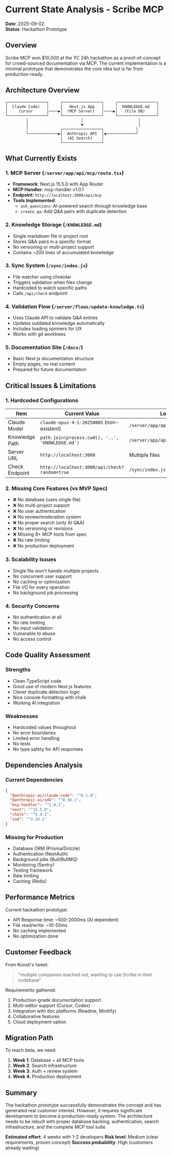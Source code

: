 # Current State Analysis - Scribe MCP

**Date**: 2025-09-02  
**Status**: Hackathon Prototype

## Overview

Scribe MCP won $10,000 at the YC 24h hackathon as a proof-of-concept for crowd-sourced documentation via MCP. The current implementation is a minimal prototype that demonstrates the core idea but is far from production-ready.

## Architecture Overview

```
┌─────────────────┐     ┌─────────────────┐     ┌─────────────────┐
│  Claude Code/   │     │   Next.js App   │     │  KNOWLEDGE.md   │
│     Cursor      │────▶│  (MCP Server)   │────▶│   (File DB)     │
└─────────────────┘     └─────────────────┘     └─────────────────┘
         │                       │                        │
         │                       ▼                        │
         │              ┌─────────────────┐              │
         └─────────────▶│  Anthropic API  │◀─────────────┘
                        │  (AI Search)    │
                        └─────────────────┘
```

## What Currently Exists

### 1. MCP Server (`/server/app/api/mcp/route.tsx`)
- **Framework**: Next.js 15.5.0 with App Router
- **MCP Handler**: mcp-handler v1.0.1
- **Endpoint**: `http://localhost:3000/api/mcp`
- **Tools Implemented**: 
  - `ask_questions`: AI-powered search through knowledge base
  - `create_qa`: Add Q&A pairs with duplicate detection

### 2. Knowledge Storage (`/KNOWLEDGE.md`)
- Single markdown file in project root
- Stores Q&A pairs in a specific format
- No versioning or multi-project support
- Contains ~200 lines of accumulated knowledge

### 3. Sync System (`/sync/index.js`)
- File watcher using chokidar
- Triggers validation when files change
- Hardcoded to watch specific paths
- Calls `/api/check` endpoint

### 4. Validation Flow (`/server/flows/update-knowledge.ts`)
- Uses Claude API to validate Q&A entries
- Updates outdated knowledge automatically
- Includes loading spinners for UX
- Works with git worktrees

### 5. Documentation Site (`/docs/`)
- Basic Next.js documentation structure
- Empty pages, no real content
- Prepared for future documentation

## Critical Issues & Limitations

### 1. Hardcoded Configurations
| Item | Current Value | Location |
|------|---------------|----------|
| Claude Model | `claude-opus-4-1-20250805` (non-existent) | `/server/app/api/mcp/route.tsx:8` |
| Knowledge Path | `path.join(process.cwd(), '..', 'KNOWLEDGE.md')` | `/server/app/api/mcp/route.tsx:13` |
| Server URL | `http://localhost:3000` | Multiple files |
| Check Endpoint | `http://localhost:3000/api/check?random=true` | `/sync/index.js:47` |

### 2. Missing Core Features (vs MVP Spec)
- ❌ No database (uses single file)
- ❌ No multi-project support
- ❌ No user authentication
- ❌ No review/moderation system
- ❌ No proper search (only AI Q&A)
- ❌ No versioning or revisions
- ❌ Missing 8+ MCP tools from spec
- ❌ No rate limiting
- ❌ No production deployment

### 3. Scalability Issues
- Single file won't handle multiple projects
- No concurrent user support
- No caching or optimization
- File I/O for every operation
- No background job processing

### 4. Security Concerns
- No authentication at all
- No rate limiting
- No input validation
- Vulnerable to abuse
- No access control

## Code Quality Assessment

### Strengths
- Clean TypeScript code
- Good use of modern Next.js features
- Clever duplicate detection logic
- Nice console formatting with chalk
- Working AI integration

### Weaknesses
- Hardcoded values throughout
- No error boundaries
- Limited error handling
- No tests
- No type safety for API responses

## Dependencies Analysis

### Current Dependencies
```json
{
  "@anthropic-ai/claude-code": "^0.1.0",
  "@anthropic-ai/sdk": "^0.36.1",
  "mcp-handler": "^1.0.1",
  "next": "^15.5.0",
  "chalk": "^5.4.1",
  "zod": "^3.24.1"
}
```

### Missing for Production
- Database ORM (Prisma/Drizzle)
- Authentication (NextAuth)
- Background jobs (Bull/BullMQ)
- Monitoring (Sentry)
- Testing framework
- Rate limiting
- Caching (Redis)

## Performance Metrics

Current hackathon prototype:
- API Response time: ~500-2000ms (AI dependent)
- File read/write: ~10-50ms
- No caching implemented
- No optimization done

## Customer Feedback

From Konsti's tweet:
> "multiple companies reached out, wanting to use Scribe in their codebase"

Requirements gathered:
1. Production-grade documentation support
2. Multi-editor support (Cursor, Codex)
3. Integration with doc platforms (Readme, Mintlify)
4. Collaborative features
5. Cloud deployment option

## Migration Path

To reach beta, we need:
1. **Week 1**: Database + all MCP tools
2. **Week 2**: Search infrastructure  
3. **Week 3**: Auth + review system
4. **Week 4**: Production deployment

## Summary

The hackathon prototype successfully demonstrates the concept and has generated real customer interest. However, it requires significant development to become a production-ready system. The architecture needs to be rebuilt with proper database backing, authentication, search infrastructure, and the complete MCP tool suite.

**Estimated effort**: 4 weeks with 1-2 developers
**Risk level**: Medium (clear requirements, proven concept)
**Success probability**: High (customers already waiting)